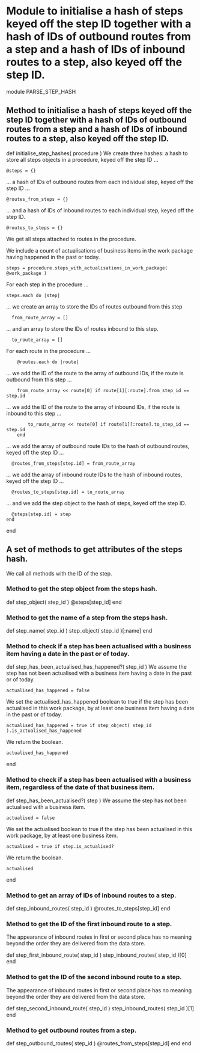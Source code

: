 # Module to initialise a hash of steps keyed off the step ID together with a hash of IDs of outbound routes from a step and a hash of IDs of inbound routes to a step, also keyed off the step ID.

module PARSE_STEP_HASH
## Method to initialise a hash of steps keyed off the step ID together with a hash of IDs of outbound routes from a step and a hash of IDs of inbound routes to a step, also keyed off the step ID.

  def initialise_step_hashes( procedure )
We create three hashes: a hash to store all steps objects in a procedure, keyed off the step ID ...

    @steps = {}
... a hash of IDs of outbound routes from each individual step, keyed off the step ID ...

    @routes_from_steps = {}
... and a hash of IDs of inbound routes to each individual step, keyed off the step ID.

    @routes_to_steps = {}
We get all steps attached to routes in the procedure.

We include a count of actualisations of business items in the work package having happened in the past or today.

    steps = procedure.steps_with_actualisations_in_work_package( @work_package )
For each step in the procedure ...

    steps.each do |step|
... we create an array to store the IDs of routes outbound from this step

      from_route_array = []
... and an array to store the IDs of routes inbound to this step.

      to_route_array = []
For each route in the procedure ...

    	@routes.each do |route|
... we add the ID of the route to the array of outbound IDs, if the route is outbound from this step ...

        from_route_array << route[0] if route[1][:route].from_step_id == step.id
... we add the ID of the route to the array of inbound IDs, if the route is inbound to this step ...

    		to_route_array << route[0] if route[1][:route].to_step_id == step.id
    	end
... we add the array of outbound route IDs to the hash of outbound routes, keyed off the step ID ...

      @routes_from_steps[step.id] = from_route_array
... we add the array of inbound route IDs to the hash of inbound routes, keyed off the step ID ...

      @routes_to_steps[step.id] = to_route_array
... and we add the step object to the hash of steps, keyed off the step ID.

      @steps[step.id] = step
    end
  end
## A set of methods to get attributes of the steps hash.

We call all methods with the ID of the step.

### Method to get the step object from the steps hash.

  def step_object( step_id )
    @steps[step_id]
  end
### Method to get the name of a step from the steps hash.

  def step_name( step_id )
    step_object( step_id )[:name]
  end
### Method to check if a step has been actualised with a business item having a date in the past or of today.

  def step_has_been_actualised_has_happened?( step_id )
We assume the step has not been actualised with a business item having a date in the past or of today.

    actualised_has_happened = false
We set the actualised_has_happened boolean to true if the step has been actualised in this work package, by at least one business item having a date in the past or of today.

    actualised_has_happened = true if step_object( step_id ).is_actualised_has_happened
We return the boolean.

    actualised_has_happened
  end
### Method to check if a step has been actualised with a business item, regardless of the date of that business item.

  def step_has_been_actualised?( step )
We assume the step has not been actualised with a business item.

    actualised = false
We set the actualised boolean to true if the step has been actualised in this work package, by at least one business item.

    actualised = true if step.is_actualised?
We return the boolean.

    actualised
  end
### Method to get an array of IDs of inbound routes to a step.

  def step_inbound_routes( step_id )
    @routes_to_steps[step_id]
  end
### Method to get the ID of the first inbound route to a step.

The appearance of inbound routes in first or second place has no meaning beyond the order they are delivered from the data store.

  def step_first_inbound_route( step_id )
    step_inbound_routes( step_id )[0]
  end
### Method to get the ID of the second inbound route to a step.

The appearance of inbound routes in first or second place has no meaning beyond the order they are delivered from the data store.

  def step_second_inbound_route( step_id )
    step_inbound_routes( step_id )[1]
  end
### Method to get outbound routes from a step.

  def step_outbound_routes( step_id )
    @routes_from_steps[step_id]
  end
end